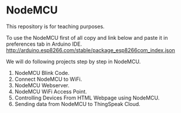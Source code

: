 # NodeMCU
This repository is for teaching purposes.

To use the NodeMCU first of all copy and link below and paste it in preferences tab in Arduino IDE.
http://arduino.esp8266.com/stable/package_esp8266com_index.json

We will do following projects step by step in NodeMCU.

1) NodeMCU Blink Code.
2) Connect NodeMCU to WiFi.
3) NodeMCU Webserver.
4) NodeMCU WiFi Access Point.
5) Controlling Devices From HTML Webpage using NodeMCU.
6) Sending data from NodeMCU to ThingSpeak Cloud.
